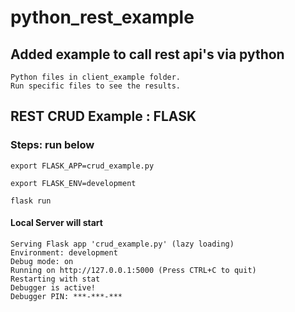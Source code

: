 # python_rest_example

## Added example to call rest api's via python
```text
Python files in client_example folder.
Run specific files to see the results.
```

## REST CRUD Example : FLASK
### Steps: run below
```shell
export FLASK_APP=crud_example.py

export FLASK_ENV=development

flask run
```

#### Local Server will start

```text
Serving Flask app 'crud_example.py' (lazy loading)
Environment: development
Debug mode: on
Running on http://127.0.0.1:5000 (Press CTRL+C to quit)
Restarting with stat
Debugger is active!
Debugger PIN: ***-***-*** 
```
